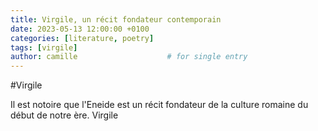 ```yaml
---
title: Virgile, un récit fondateur contemporain
date: 2023-05-13 12:00:00 +0100
categories: [literature, poetry]
tags: [virgile]
author: camille                    # for single entry
---
```


#Virgile

Il est notoire que l'Eneide est un récit fondateur de la culture romaine du début de notre ère. Virgile
